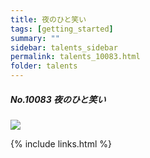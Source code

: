 ```yaml
---
title: 夜のひと笑い 
tags: [getting_started]
summary: ""
sidebar: talents_sidebar
permalink: talents_10083.html
folder: talents
---
```



##### No.10083 夜のひと笑い

![](https://yt3.ggpht.com/ytc/AKedOLRCfVVJ9CiDWTJ7fmYnFLNts12ivBioKMPQZ0Ws1g=s176-c-k-c0x00ffffff-no-rj)




{% include links.html %}
